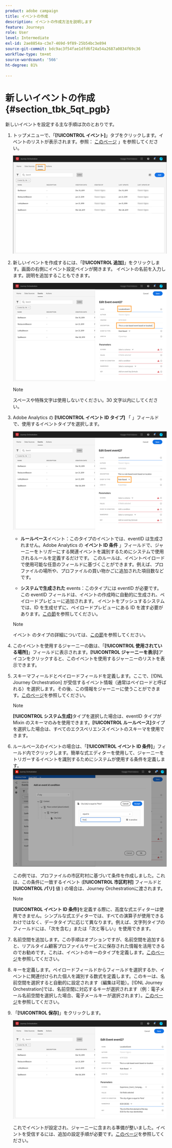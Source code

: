 ```yaml
---
product: adobe campaign
title: イベントの作成
description: イベントの作成方法を説明します
feature: Journeys
role: User
level: Intermediate
exl-id: 2ae8854a-c3e7-469d-9f89-25b54bc3e894
source-git-commit: bdc9ac3f54fae1dfd6f24a54a2687a0834f69c36
workflow-type: tm+mt
source-wordcount: '566'
ht-degree: 81%

---
```


# 新しいイベントの作成 {#section_tbk_5qt_pgb}

新しいイベントを設定する主な手順は次のとおりです。

1. トップメニューで、「**[!UICONTROL イベント]**」タブをクリックします。イベントのリストが表示されます。参照： [このページ](../about/user-interface.md) 」を参照してください。

   ![](../assets/journey5.png)

1. 新しいイベントを作成するには、「**[!UICONTROL 追加]**」をクリックします。画面の右側にイベント設定ペインが開きます。
イベントの名前を入力します。説明を追加することもできます。

   ![](../assets/journey6.png)

   >[!NOTE]
   >
   >スペースや特殊文字は使用しないでください。30 文字以内にしてください。

1. Adobe Analytics の **[!UICONTROL イベント ID タイプ]** 「 」フィールドで、使用するイベントタイプを選択します。

   ![](../assets/journey6bis.png)

   * **ルールベース**&#x200B;イベント：このタイプのイベントでは、eventID は生成されません。Adobe Analytics の **イベント ID 条件** 」フィールドで、ジャーニーをトリガーにする関連イベントを識別するためにシステムで使用されるルールを定義するだけです。 このルールは、イベントペイロードで使用可能な任意のフィールドに基づくことができます。例えば、プロファイルの場所や、プロファイルの買い物かごに追加された項目数などです。

   * **システムで生成された** events：このタイプには eventID が必要です。 この eventID フィールドは、イベントの作成時に自動的に生成され、ペイロードプレビューに追加されます。 イベントをプッシュするシステムでは、ID を生成せずに、ペイロードプレビューにある ID を渡す必要があります。[この節](../event/previewing-the-payload.md)を参照してください。

   >[!NOTE]
   >
   >イベント のタイプの詳細については、[この節](../event/about-events.md)を参照してください。
1. このイベントを使用するジャーニーの数は、「**[!UICONTROL 使用されている場所]**」フィールドに表示されます。**[!UICONTROL ジャーニーを表示]**&#x200B;アイコンをクリックすると、このイベントを使用するジャーニーのリストを表示できます。
1. スキーマフィールドとペイロードフィールドを定義します。ここで、[!DNL Journey Orchestration] が受信するイベント情報（通常はペイロードと呼ばれる）を選択します。その後、この情報をジャーニーに使うことができます。[このページ](../event/defining-the-payload-fields.md)を参照してください。
   >[!NOTE]
   >
   >**[!UICONTROL システム生成]**&#x200B;タイプを選択した場合は、eventID タイプが Mixin のスキーマのみを使用できます。**[!UICONTROL ルールベース]**&#x200B;タイプを選択した場合は、すべてのエクスペリエンスイベントのスキーマを使用できます。

1. ルールベースのイベントの場合は、「**[!UICONTROL イベント ID 条件]**」フィールド内でクリックします。簡単な式エディターを使用して、ジャーニーをトリガーするイベントを識別するためにシステムが使用する条件を定義します。
   ![](../assets/alpha-event6.png)

   この例では、プロファイルの市区町村に基づいて条件を作成しました。これは、この条件に一致するイベント (**[!UICONTROL 市区町村]** フィールドと **[!UICONTROL パリ]** 値 ) の場合は、Journey Orchestrationに渡されます。

   >[!NOTE]
   >
   >**[!UICONTROL イベント ID 条件]**&#x200B;を定義する際に、高度な式エディターは使用できません。シンプルな式エディターでは、すべての演算子が使用できるわけではなく、データタイプに応じて異なります。例えば、文字列タイプのフィールドには、「次を含む」または「次と等しい」を使用できます。

1. 名前空間を追加します。この手順はオプションですが、名前空間を追加すると、リアルタイム顧客プロファイルサービスに保存された情報を活用できるのでお勧めです。これは、イベントのキーのタイプを定義します。[このページ](../event/selecting-the-namespace.md)を参照してください。
1. キーを定義します。ペイロードフィールドからフィールドを選択するか、イベントに関連付けられた個人を識別する数式を定義します。このキーは、名前空間を選択すると自動的に設定されます（編集は可能）。[!DNL Journey Orchestration]では、名前空間に対応するキーが選択されます（例：電子メール名前空間を選択した場合、電子メールキーが選択されます）。[このページ](../event/defining-the-event-key.md)を参照してください。
1. 「**[!UICONTROL 保存]**」をクリックします。

   ![](../assets/journey7.png)

   これでイベントが設定され、ジャーニーに含まれる準備が整いました。イベントを受信するには、追加の設定手順が必要です。[このページ](../event/additional-steps-to-send-events-to-journey-orchestration.md)を参照してください。
